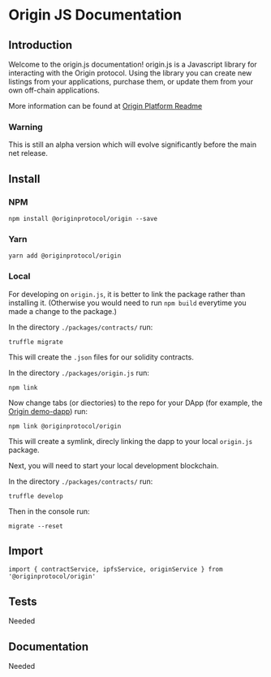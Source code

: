 # Origin JS Documentation

## Introduction

Welcome to the origin.js documentation! origin.js is a Javascript library for interacting with the Origin protocol.
Using the library you can create new listings from your applications, purchase them, or update them from your own off-chain applications. 

More information can be found at [Origin Platform Readme](/README.md) 

### Warning
This is still an alpha version which will evolve significantly before the main net release. 


## Install 

### NPM
```
npm install @originprotocol/origin --save
```

### Yarn
```
yarn add @originprotocol/origin
```

### Local
For developing on `origin.js`, it is better to link the package rather than installing it. (Otherwise you would need to run `npm build` everytime you made a change to the package.)

In the directory `./packages/contracts/` run:
```
truffle migrate
```
This will create the `.json` files for our solidity contracts. 

In the directory `./packages/origin.js` run:
```
npm link
```

Now change tabs (or diectories) to the repo for your DApp (for example, the [Origin demo-dapp](https://github.com/OriginProtocol/demo-dapp)) run:
```
npm link @originprotocol/origin
```
This will create a symlink, direcly linking the dapp to your local `origin.js` package.

Next, you will need to start your local development blockchain. 

In the directory `./packages/contracts/` run:
```
truffle develop
```

Then in the console run:
```
migrate --reset
```



## Import 
```
import { contractService, ipfsService, originService } from '@originprotocol/origin'
```

## Tests
Needed

## Documentation
Needed
